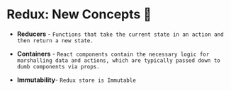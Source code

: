 # Redux: New Concepts 🤔

*   **Reducers** - `Functions that take the current state in an action and then return a new state.`

*   **Containers** - `React components contain the necessary logic for marshalling data and actions, which are typically passed down to dumb components via props.`

*   **Immutability**- `Redux store is Immutable`
